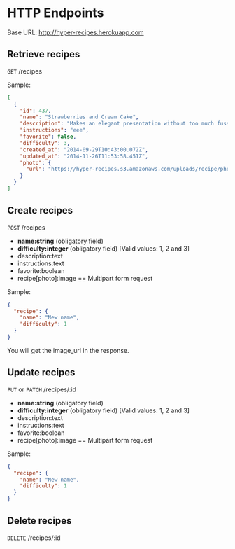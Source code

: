 HTTP Endpoints
==============

Base URL: http://hyper-recipes.herokuapp.com

## Retrieve recipes

`GET`    /recipes

Sample:

```json
[
  {
    "id": 437,
    "name": "Strawberries and Cream Cake",
    "description": "Makes an elegant presentation without too much fuss.",
    "instructions": "eee",
    "favorite": false,
    "difficulty": 3,
    "created_at": "2014-09-29T10:43:00.072Z",
    "updated_at": "2014-11-26T11:53:58.451Z",
    "photo": {
      "url": "https://hyper-recipes.s3.amazonaws.com/uploads/recipe/photo/437/Strawberries_and_Cream_Cake.jpg"
    }
  }
]
```

## Create recipes

`POST`   /recipes

* **name:string** (obligatory field)
* **difficulty:integer** (obligatory field) [Valid values: 1, 2 and 3]
* description:text
* instructions:text
* favorite:boolean
* recipe[photo]:image == Multipart form request

Sample:

```json
{
  "recipe": {
    "name": "New name",
    "difficulty": 1
  }
}
```

You will get the image_url in the response.

## Update recipes

`PUT` or `PATCH`    /recipes/:id

* **name:string** (obligatory field)
* **difficulty:integer** (obligatory field) [Valid values: 1, 2 and 3]
* description:text
* instructions:text
* favorite:boolean
* recipe[photo]:image == Multipart form request

Sample:

```json
{
  "recipe": {
    "name": "New name",
    "difficulty": 1
  }
}
```

## Delete recipes

`DELETE` /recipes/:id
